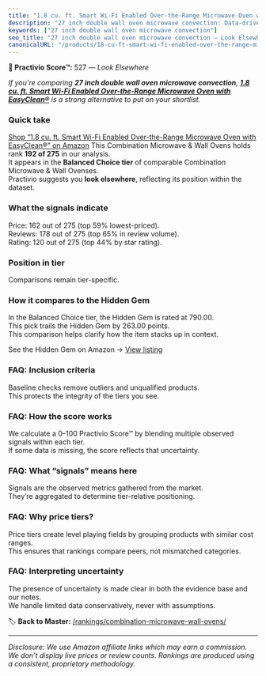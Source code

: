 ```yaml
---
title: "1.8 cu. ft. Smart Wi-Fi Enabled Over-the-Range Microwave Oven with EasyClean®"
description: "27 inch double wall oven microwave convection: Data-driven ranking using the Practivio Score™. Positioned by quality, value, demand, findability, momentum."
keywords: ["27 inch double wall oven microwave convection"]
seo_title: "27 inch double wall oven microwave convection — Look Elsewhere (2025)"
canonicalURL: "/products/18-cu-ft-smart-wi-fi-enabled-over-the-range-microwave-oven-with-easyclean-B0BJ7SXVDW/"
---
```


**🚫 Practivio Score™:** 527 — _Look Elsewhere_


*If you're comparing **27 inch double wall oven microwave convection**, **[1.8 cu. ft. Smart Wi-Fi Enabled Over-the-Range Microwave Oven with EasyClean®](https://www.amazon.com/dp/B0BJ7SXVDW?tag=practivio-20)** is a strong alternative to put on your shortlist.*
### Quick take
[Shop “1.8 cu. ft. Smart Wi-Fi Enabled Over-the-Range Microwave Oven with EasyClean®” on Amazon](https://www.amazon.com/dp/B0BJ7SXVDW?tag=practivio-20)
This Combination Microwave & Wall Ovens holds rank **192 of 275** in our analysis.  
It appears in the **Balanced Choice tier** of comparable Combination Microwave & Wall Ovenses.  
Practivio suggests you **look elsewhere**, reflecting its position within the dataset.

### What the signals indicate
Price: 162 out of 275 (top 59% lowest-priced).  
Reviews: 178 out of 275 (top 65% in review volume).  
Rating: 120 out of 275 (top 44% by star rating).  

### Position in tier
Comparisons remain tier-specific.

### How it compares to the Hidden Gem
In the Balanced Choice tier, the Hidden Gem is rated at 790.00.  
This pick trails the Hidden Gem by 263.00 points.  
This comparison helps clarify how the item stacks up in context.  

See the Hidden Gem on Amazon → [View listing](https://www.amazon.com/dp/B07JYNPTX3?tag=practivio-20)

### FAQ: Inclusion criteria
Baseline checks remove outliers and unqualified products.  
This protects the integrity of the tiers you see.

### FAQ: How the score works
We calculate a 0–100 Practivio Score™ by blending multiple observed signals within each tier.  
If some data is missing, the score reflects that uncertainty.

### FAQ: What “signals” means here
Signals are the observed metrics gathered from the market.  
They’re aggregated to determine tier-relative positioning.

### FAQ: Why price tiers?
Price tiers create level playing fields by grouping products with similar cost ranges.  
This ensures that rankings compare peers, not mismatched categories.

### FAQ: Interpreting uncertainty
The presence of uncertainty is made clear in both the evidence base and our notes.  
We handle limited data conservatively, never with assumptions.


🏷️ **Back to Master:** [/rankings/combination-microwave-wall-ovens/](/rankings/combination-microwave-wall-ovens/)

---
_Disclosure: We use Amazon affiliate links which may earn a commission. We don’t display live prices or review counts. Rankings are produced using a consistent, proprietary methodology._
